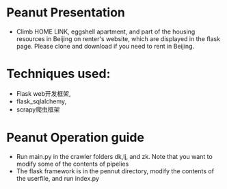 # Peanut Presentation

- Climb HOME LINK, eggshell apartment, and part of the housing resources in Beijing on renter's website, which are displayed in the flask page. Please clone and download if you need to rent in Beijing.





# Techniques used:

- Flask web开发框架,
- flask_sqlalchemy,
- scrapy爬虫框架



# Peanut Operation guide

- Run main.py in the crawler folders dk,lj, and zk. Note that you want to modify some of the contents of pipelies
- The flask framework is in the pennut directory, modify the contents of the userfile, and run index.py